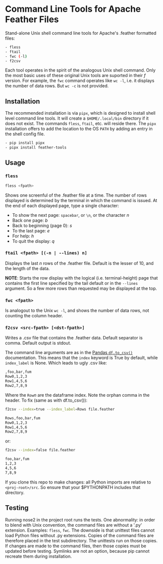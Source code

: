 # Command Line Tools for Apache Feather Files

Stand-alone Unix shell command line tools for Apache's .feather formatted files:

```bash
- fless
- ftail
- fwc (-l)
- f2csv
```

Each tool operates in the spirit of the analogous Unix shell command. Only the most basic uses of these original Unix tools are suported in their *f* version. For example, the `fwc` command operates like `wc -l`, i.e. it displays the number of data rows. But `wc -c` is not provided.

## Installation

The recommended installation is via `pipx`, which is designed to install shell level command line tools. It will create a `$HOME/.local/bin` directory if it does not exist. The commands `fless`, `ftail`, etc. will reside there. The  `pipx` installation offers to add the location to the OS `PATH` by adding an entry in the shell config file.

```bash
- pip install pipx
- pipx install feather-tools
```

## Usage

### `fless`

```bash
fless <fpath>
```

Shows one screenful of the .feather file at a time. The number of rows displayed is determined by the terminal in which the command is issued. At the end of each displayed page, type a single character:

- To show the next page: `spacebar`, or `\n`, or the character *n*
- Back one page: *b*
- Back to beginning (page 0): *s*
- To the last page: *e*
- For help: *h*
- To quit the display: *q*

### `ftail <fpath> [(-n | --lines) n]`

Displays the last *n* rows of the .feather file. Default is the lesser of 10, and the length of the data.

**NOTE**: Starts the row display with the logical (i.e. terminal-height) page that contains the first line specified by the tail default or in the `--lines` argument. So a few more rows than requested may be displayed at the top.

### `fwc <fpath>`

Is analogout to the Unix `wc -l`, and shows the number of data rows, not counting the column header.

### `f2csv <src-fpath> [<dst-fpath>] `

Writes a .csv file that contains the .feather data. Default separator is comma. Default output is stdout.

The command line arguments are as in the [Pandas `df.to_csv()`](https://pandas.pydata.org/pandas-docs/stable/reference/api/pandas.DataFrame.to_csv.html) documentation. This means that the `index` keyword is True by default, while `index_label` is None. Which leads to ugly .csv like:

```markdown
,foo,bar,fum
Row0,1,2,3
Row1,4,5,6
Row2,7,8,9
```

Where the `Row`*n* are the dataframe index. Note the orphan comma in the header. To fix (same as with df.to_csv()):

```bash
f2csv --index=true --index_label=Rows file.feather

Rows,foo,bar,fum
Row0,1,2,3
Row1,4,5,6
Row2,7,8,9
```

or:

```bash
f2csv --index=false file.feather

foo,bar,fum
1,2,3
4,5,6
7,8,9
```

If you clone this repo to make changes: all Python imports are relative to `<proj-root>/src`. So ensure that your $PYTHONPATH includes that directory.

## Testing

Running nose2 in the project root runs the tests. One abnormality: in order to blend with Unix convention, the command files are without a '.py' extension. Examples: `fless`, `fwc`. The downside is that unittest files cannot load Python files without .py extensions. Copies of the command files are therefore placed in the test subdirectory. The unittests run on those copies. If changes are made to the command files, then those copies must be updated before testing. Symlinks are not an option, because pip cannot recreate them during installation.
